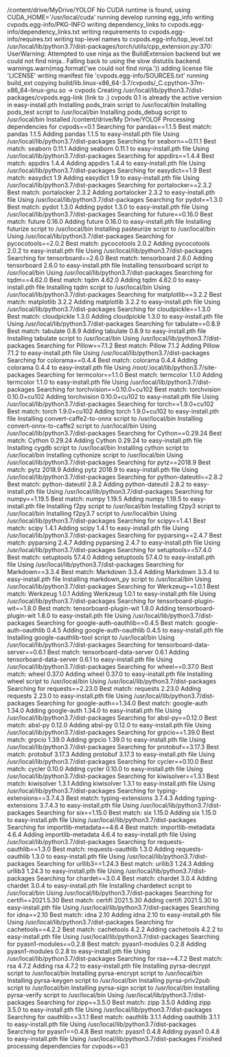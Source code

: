 /content/drive/MyDrive/YOLOF No CUDA runtime is found, using CUDA_HOME='/usr/local/cuda' running develop running egg_info writing cvpods.egg-info/PKG-INFO writing dependency_links to cvpods.egg-info/dependency_links.txt writing requirements to cvpods.egg-info/requires.txt writing top-level names to cvpods.egg-info/top_level.txt /usr/local/lib/python3.7/dist-packages/torch/utils/cpp_extension.py:370: UserWarning: Attempted to use ninja as the BuildExtension backend but we could not find ninja.. Falling back to using the slow distutils backend.  warnings.warn(msg.format('we could not find ninja.')) adding license file 'LICENSE' writing manifest file 'cvpods.egg-info/SOURCES.txt' running build_ext copying build/lib.linux-x86_64-3.7/cvpods/_C.cpython-37m-x86_64-linux-gnu.so -> cvpods Creating /usr/local/lib/python3.7/dist-packages/cvpods.egg-link (link to .) cvpods 0.1 is already the active version in easy-install.pth Installing pods_train script to /usr/local/bin Installing pods_test script to /usr/local/bin Installing pods_debug script to /usr/local/bin Installed /content/drive/My Drive/YOLOF Processing dependencies for cvpods==0.1 Searching for pandas==1.1.5 Best match: pandas 1.1.5 Adding pandas 1.1.5 to easy-install.pth file Using /usr/local/lib/python3.7/dist-packages Searching for seaborn==0.11.1 Best match: seaborn 0.11.1 Adding seaborn 0.11.1 to easy-install.pth file Using /usr/local/lib/python3.7/dist-packages Searching for appdirs==1.4.4 Best match: appdirs 1.4.4 Adding appdirs 1.4.4 to easy-install.pth file Using /usr/local/lib/python3.7/dist-packages Searching for easydict==1.9 Best match: easydict 1.9 Adding easydict 1.9 to easy-install.pth file Using /usr/local/lib/python3.7/dist-packages Searching for portalocker==2.3.2 Best match: portalocker 2.3.2 Adding portalocker 2.3.2 to easy-install.pth file Using /usr/local/lib/python3.7/dist-packages Searching for pydot==1.3.0 Best match: pydot 1.3.0 Adding pydot 1.3.0 to easy-install.pth file Using /usr/local/lib/python3.7/dist-packages Searching for future==0.16.0 Best match: future 0.16.0 Adding future 0.16.0 to easy-install.pth file Installing futurize script to /usr/local/bin Installing pasteurize script to /usr/local/bin Using /usr/local/lib/python3.7/dist-packages Searching for pycocotools==2.0.2 Best match: pycocotools 2.0.2 Adding pycocotools 2.0.2 to easy-install.pth file Using /usr/local/lib/python3.7/dist-packages Searching for tensorboard==2.6.0 Best match: tensorboard 2.6.0 Adding tensorboard 2.6.0 to easy-install.pth file Installing tensorboard script to /usr/local/bin Using /usr/local/lib/python3.7/dist-packages Searching for tqdm==4.62.0 Best match: tqdm 4.62.0 Adding tqdm 4.62.0 to easy-install.pth file Installing tqdm script to /usr/local/bin Using /usr/local/lib/python3.7/dist-packages Searching for matplotlib==3.2.2 Best match: matplotlib 3.2.2 Adding matplotlib 3.2.2 to easy-install.pth file Using /usr/local/lib/python3.7/dist-packages Searching for cloudpickle==1.3.0 Best match: cloudpickle 1.3.0 Adding cloudpickle 1.3.0 to easy-install.pth file Using /usr/local/lib/python3.7/dist-packages Searching for tabulate==0.8.9 Best match: tabulate 0.8.9 Adding tabulate 0.8.9 to easy-install.pth file Installing tabulate script to /usr/local/bin Using /usr/local/lib/python3.7/dist-packages Searching for Pillow==7.1.2 Best match: Pillow 7.1.2 Adding Pillow 7.1.2 to easy-install.pth file Using /usr/local/lib/python3.7/dist-packages Searching for colorama==0.4.4 Best match: colorama 0.4.4 Adding colorama 0.4.4 to easy-install.pth file Using /root/.local/lib/python3.7/site-packages Searching for termcolor==1.1.0 Best match: termcolor 1.1.0 Adding termcolor 1.1.0 to easy-install.pth file Using /usr/local/lib/python3.7/dist-packages Searching for torchvision==0.10.0+cu102 Best match: torchvision 0.10.0+cu102 Adding torchvision 0.10.0+cu102 to easy-install.pth file Using /usr/local/lib/python3.7/dist-packages Searching for torch==1.9.0+cu102 Best match: torch 1.9.0+cu102 Adding torch 1.9.0+cu102 to easy-install.pth file Installing convert-caffe2-to-onnx script to /usr/local/bin Installing convert-onnx-to-caffe2 script to /usr/local/bin Using /usr/local/lib/python3.7/dist-packages Searching for Cython==0.29.24 Best match: Cython 0.29.24 Adding Cython 0.29.24 to easy-install.pth file Installing cygdb script to /usr/local/bin Installing cython script to /usr/local/bin Installing cythonize script to /usr/local/bin Using /usr/local/lib/python3.7/dist-packages Searching for pytz==2018.9 Best match: pytz 2018.9 Adding pytz 2018.9 to easy-install.pth file Using /usr/local/lib/python3.7/dist-packages Searching for python-dateutil==2.8.2 Best match: python-dateutil 2.8.2 Adding python-dateutil 2.8.2 to easy-install.pth file Using /usr/local/lib/python3.7/dist-packages Searching for numpy==1.19.5 Best match: numpy 1.19.5 Adding numpy 1.19.5 to easy-install.pth file Installing f2py script to /usr/local/bin Installing f2py3 script to /usr/local/bin Installing f2py3.7 script to /usr/local/bin Using /usr/local/lib/python3.7/dist-packages Searching for scipy==1.4.1 Best match: scipy 1.4.1 Adding scipy 1.4.1 to easy-install.pth file Using /usr/local/lib/python3.7/dist-packages Searching for pyparsing==2.4.7 Best match: pyparsing 2.4.7 Adding pyparsing 2.4.7 to easy-install.pth file Using /usr/local/lib/python3.7/dist-packages Searching for setuptools==57.4.0 Best match: setuptools 57.4.0 Adding setuptools 57.4.0 to easy-install.pth file Using /usr/local/lib/python3.7/dist-packages Searching for Markdown==3.3.4 Best match: Markdown 3.3.4 Adding Markdown 3.3.4 to easy-install.pth file Installing markdown_py script to /usr/local/bin Using /usr/local/lib/python3.7/dist-packages Searching for Werkzeug==1.0.1 Best match: Werkzeug 1.0.1 Adding Werkzeug 1.0.1 to easy-install.pth file Using /usr/local/lib/python3.7/dist-packages Searching for tensorboard-plugin-wit==1.8.0 Best match: tensorboard-plugin-wit 1.8.0 Adding tensorboard-plugin-wit 1.8.0 to easy-install.pth file Using /usr/local/lib/python3.7/dist-packages Searching for google-auth-oauthlib==0.4.5 Best match: google-auth-oauthlib 0.4.5 Adding google-auth-oauthlib 0.4.5 to easy-install.pth file Installing google-oauthlib-tool script to /usr/local/bin Using /usr/local/lib/python3.7/dist-packages Searching for tensorboard-data-server==0.6.1 Best match: tensorboard-data-server 0.6.1 Adding tensorboard-data-server 0.6.1 to easy-install.pth file Using /usr/local/lib/python3.7/dist-packages Searching for wheel==0.37.0 Best match: wheel 0.37.0 Adding wheel 0.37.0 to easy-install.pth file Installing wheel script to /usr/local/bin Using /usr/local/lib/python3.7/dist-packages Searching for requests==2.23.0 Best match: requests 2.23.0 Adding requests 2.23.0 to easy-install.pth file Using /usr/local/lib/python3.7/dist-packages Searching for google-auth==1.34.0 Best match: google-auth 1.34.0 Adding google-auth 1.34.0 to easy-install.pth file Using /usr/local/lib/python3.7/dist-packages Searching for absl-py==0.12.0 Best match: absl-py 0.12.0 Adding absl-py 0.12.0 to easy-install.pth file Using /usr/local/lib/python3.7/dist-packages Searching for grpcio==1.39.0 Best match: grpcio 1.39.0 Adding grpcio 1.39.0 to easy-install.pth file Using /usr/local/lib/python3.7/dist-packages Searching for protobuf==3.17.3 Best match: protobuf 3.17.3 Adding protobuf 3.17.3 to easy-install.pth file Using /usr/local/lib/python3.7/dist-packages Searching for cycler==0.10.0 Best match: cycler 0.10.0 Adding cycler 0.10.0 to easy-install.pth file Using /usr/local/lib/python3.7/dist-packages Searching for kiwisolver==1.3.1 Best match: kiwisolver 1.3.1 Adding kiwisolver 1.3.1 to easy-install.pth file Using /usr/local/lib/python3.7/dist-packages Searching for typing-extensions==3.7.4.3 Best match: typing-extensions 3.7.4.3 Adding typing-extensions 3.7.4.3 to easy-install.pth file Using /usr/local/lib/python3.7/dist-packages Searching for six==1.15.0 Best match: six 1.15.0 Adding six 1.15.0 to easy-install.pth file Using /usr/local/lib/python3.7/dist-packages Searching for importlib-metadata==4.6.4 Best match: importlib-metadata 4.6.4 Adding importlib-metadata 4.6.4 to easy-install.pth file Using /usr/local/lib/python3.7/dist-packages Searching for requests-oauthlib==1.3.0 Best match: requests-oauthlib 1.3.0 Adding requests-oauthlib 1.3.0 to easy-install.pth file Using /usr/local/lib/python3.7/dist-packages Searching for urllib3==1.24.3 Best match: urllib3 1.24.3 Adding urllib3 1.24.3 to easy-install.pth file Using /usr/local/lib/python3.7/dist-packages Searching for chardet==3.0.4 Best match: chardet 3.0.4 Adding chardet 3.0.4 to easy-install.pth file Installing chardetect script to /usr/local/bin Using /usr/local/lib/python3.7/dist-packages Searching for certifi==2021.5.30 Best match: certifi 2021.5.30 Adding certifi 2021.5.30 to easy-install.pth file Using /usr/local/lib/python3.7/dist-packages Searching for idna==2.10 Best match: idna 2.10 Adding idna 2.10 to easy-install.pth file Using /usr/local/lib/python3.7/dist-packages Searching for cachetools==4.2.2 Best match: cachetools 4.2.2 Adding cachetools 4.2.2 to easy-install.pth file Using /usr/local/lib/python3.7/dist-packages Searching for pyasn1-modules==0.2.8 Best match: pyasn1-modules 0.2.8 Adding pyasn1-modules 0.2.8 to easy-install.pth file Using /usr/local/lib/python3.7/dist-packages Searching for rsa==4.7.2 Best match: rsa 4.7.2 Adding rsa 4.7.2 to easy-install.pth file Installing pyrsa-decrypt script to /usr/local/bin Installing pyrsa-encrypt script to /usr/local/bin Installing pyrsa-keygen script to /usr/local/bin Installing pyrsa-priv2pub script to /usr/local/bin Installing pyrsa-sign script to /usr/local/bin Installing pyrsa-verify script to /usr/local/bin Using /usr/local/lib/python3.7/dist-packages Searching for zipp==3.5.0 Best match: zipp 3.5.0 Adding zipp 3.5.0 to easy-install.pth file Using /usr/local/lib/python3.7/dist-packages Searching for oauthlib==3.1.1 Best match: oauthlib 3.1.1 Adding oauthlib 3.1.1 to easy-install.pth file Using /usr/local/lib/python3.7/dist-packages Searching for pyasn1==0.4.8 Best match: pyasn1 0.4.8 Adding pyasn1 0.4.8 to easy-install.pth file Using /usr/local/lib/python3.7/dist-packages Finished processing dependencies for cvpods==0.1